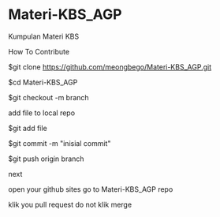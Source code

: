 Materi-KBS_AGP
==============

Kumpulan Materi KBS

How To Contribute

$git clone https://github.com/meongbego/Materi-KBS_AGP.git

$cd Materi-KBS_AGP

$git checkout -m branch

add file to local repo

$git add file

$git commit -m "inisial commit"

$git push origin branch

next

open your github sites go to Materi-KBS_AGP repo

klik you pull request do not klik merge

